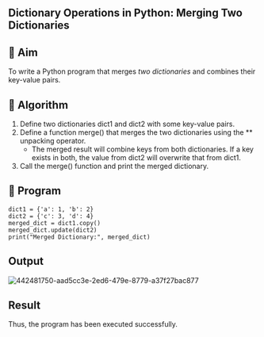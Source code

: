 ## Dictionary Operations in Python: Merging Two Dictionaries

## 🎯 Aim
To write a Python program that merges *two dictionaries* and combines their key-value pairs.

## 🧠 Algorithm
1. Define two dictionaries dict1 and dict2 with some key-value pairs.
2. Define a function merge() that merges the two dictionaries using the ** unpacking operator.
   - The merged result will combine keys from both dictionaries. If a key exists in both, the value from dict2 will overwrite that from dict1.
3. Call the merge() function and print the merged dictionary.

## 🧾 Program
```
dict1 = {'a': 1, 'b': 2}
dict2 = {'c': 3, 'd': 4}
merged_dict = dict1.copy() 
merged_dict.update(dict2)
print("Merged Dictionary:", merged_dict)
```
## Output
![442481750-aad5cc3e-2ed6-479e-8779-a37f27bac877](https://github.com/user-attachments/assets/ab703d7f-abbf-42aa-afba-b422b66929de)

## Result
Thus, the program has been executed successfully.
